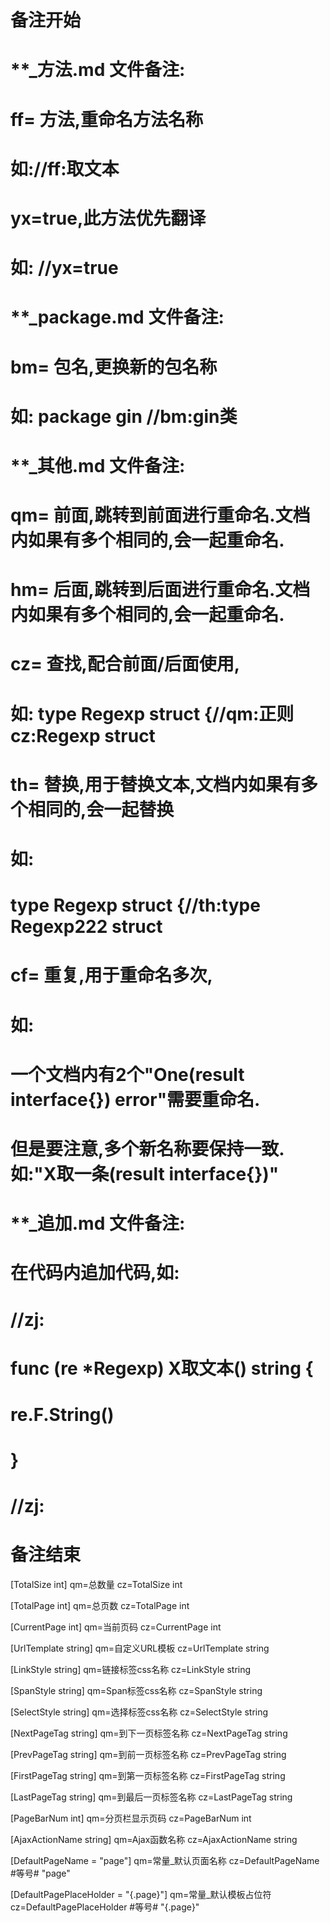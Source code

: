 # 备注开始
# **_方法.md 文件备注:
# ff= 方法,重命名方法名称
# 如://ff:取文本
#
# yx=true,此方法优先翻译
# 如: //yx=true


# **_package.md 文件备注:
# bm= 包名,更换新的包名称 
# 如: package gin //bm:gin类


# **_其他.md 文件备注:
# qm= 前面,跳转到前面进行重命名.文档内如果有多个相同的,会一起重命名.
# hm= 后面,跳转到后面进行重命名.文档内如果有多个相同的,会一起重命名.
# cz= 查找,配合前面/后面使用,
# 如: type Regexp struct {//qm:正则 cz:Regexp struct
#
# th= 替换,用于替换文本,文档内如果有多个相同的,会一起替换
# 如:
# type Regexp struct {//th:type Regexp222 struct
#
# cf= 重复,用于重命名多次,
# 如: 
# 一个文档内有2个"One(result interface{}) error"需要重命名.
# 但是要注意,多个新名称要保持一致. 如:"X取一条(result interface{})"


# **_追加.md 文件备注:
# 在代码内追加代码,如:
# //zj:
# func (re *Regexp) X取文本() string { 
#    re.F.String()
# }
# //zj:
# 备注结束

[TotalSize      int]
qm=总数量
cz=TotalSize int

[TotalPage      int]
qm=总页数
cz=TotalPage int

[CurrentPage    int]
qm=当前页码
cz=CurrentPage int

[UrlTemplate    string]
qm=自定义URL模板
cz=UrlTemplate string

[LinkStyle      string]
qm=链接标签css名称
cz=LinkStyle string

[SpanStyle      string]
qm=Span标签css名称
cz=SpanStyle string

[SelectStyle    string]
qm=选择标签css名称
cz=SelectStyle string

[NextPageTag    string]
qm=到下一页标签名称
cz=NextPageTag string

[PrevPageTag    string]
qm=到前一页标签名称
cz=PrevPageTag string

[FirstPageTag   string]
qm=到第一页标签名称
cz=FirstPageTag string

[LastPageTag    string]
qm=到最后一页标签名称
cz=LastPageTag string

[PageBarNum     int]
qm=分页栏显示页码
cz=PageBarNum int

[AjaxActionName string]
qm=Ajax函数名称
cz=AjaxActionName string

[DefaultPageName        = "page"]
qm=常量_默认页面名称
cz=DefaultPageName #等号# "page"

[DefaultPagePlaceHolder = "{.page}"]
qm=常量_默认模板占位符
cz=DefaultPagePlaceHolder #等号# "{.page}"
